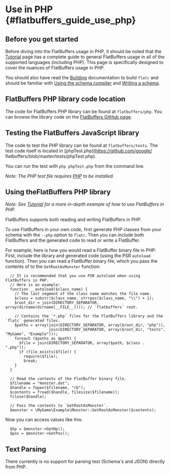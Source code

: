 Use in PHP    {#flatbuffers_guide_use_php}
==========

## Before you get started

Before diving into the FlatBuffers usage in PHP, it should be noted that
the [Tutorial](../tutorial.md) page has a complete guide to
general FlatBuffers usage in all of the supported languages
(including PHP). This page is specifically designed to cover the nuances of
FlatBuffers usage in PHP.

You should also have read the [Building](../building.md)
documentation to build `flatc` and should be familiar with
[Using the schema compiler](../flatc.md) and
[Writing a schema](../schema.md).

## FlatBuffers PHP library code location

The code for FlatBuffers PHP library can be found at `flatbuffers/php`. You
can browse the library code on the [FlatBuffers
GitHub page](https://github.com/google/flatbuffers/tree/master/php).

## Testing the FlatBuffers JavaScript library

The code to test the PHP library can be found at `flatbuffers/tests`.
The test code itself is located in [phpTest.php](https://github.com/google/
flatbuffers/blob/master/tests/phpTest.php).

You can run the test with `php phpTest.php` from the command line.

*Note: The PHP test file requires
[PHP](http://php.net/manual/en/install.php) to be installed.*

## Using theFlatBuffers PHP library

*Note: See [Tutorial](../tutorial.md) for a more in-depth
example of how to use FlatBuffers in PHP.*

FlatBuffers supports both reading and writing FlatBuffers in PHP.

To use FlatBuffers in your own code, first generate PHP classes from your schema
with the `--php` option to `flatc`. Then you can include both FlatBuffers and
the generated code to read or write a FlatBuffer.

For example, here is how you would read a FlatBuffer binary file in PHP:
First, include the library and generated code (using the PSR `autoload`
function). Then you can read a FlatBuffer binary file, which you
pass the contents of to the `GetRootAsMonster` function:

~~~{.php}
  // It is recommended that you use PSR autoload when using FlatBuffers in PHP.
  // Here is an example:
  function __autoload($class_name) {
    // The last segment of the class name matches the file name.
    $class = substr($class_name, strrpos($class_name, "\\") + 1);
    $root_dir = join(DIRECTORY_SEPARATOR, array(dirname(dirname(__FILE__)))); // `flatbuffers` root.

    // Contains the `*.php` files for the FlatBuffers library and the `flatc` generated files.
    $paths = array(join(DIRECTORY_SEPARATOR, array($root_dir, "php")),
                   join(DIRECTORY_SEPARATOR, array($root_dir, "tests", "MyGame", "Example")));
    foreach ($paths as $path) {
      $file = join(DIRECTORY_SEPARATOR, array($path, $class . ".php"));
      if (file_exists($file)) {
        require($file);
        break;
    }
  }

  // Read the contents of the FlatBuffer binary file.
  $filename = "monster.dat";
  $handle = fopen($filename, "rb");
  $contents = fread($handle, filesize($filename));
  fclose($handle);

  // Pass the contents to `GetRootAsMonster`.
  $monster = \MyGame\Example\Monster::GetRootAsMonster($contents);
~~~

Now you can access values like this:

~~~{.php}
  $hp = $monster->GetHp();
  $pos = $monster->GetPos();
~~~

## Text Parsing

There currently is no support for parsing text (Schema's and JSON) directly
from PHP.
